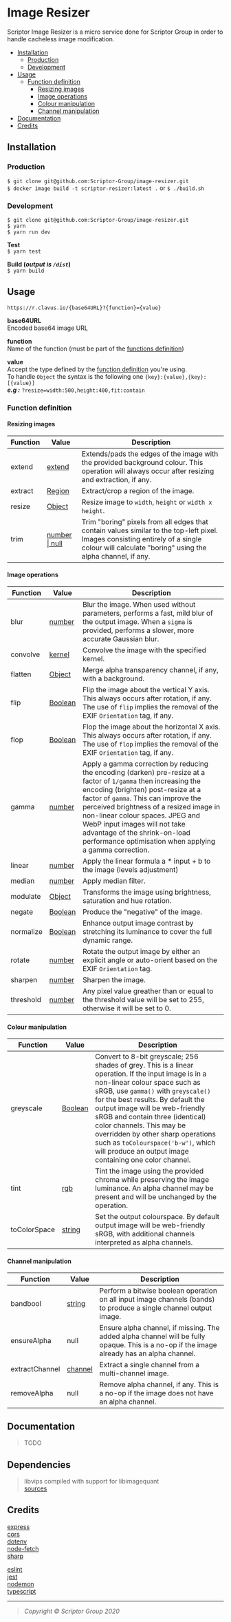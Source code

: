 # Image Resizer 
Scriptor Image Resizer is a micro service done for Scriptor Group in order to handle cacheless image modification.

- [Installation](#installation)
	- [Production](#installation-production)
	- [Development](#installation-development)
- [Usage](#usage)
	- [Function definition](#usage-function-definition)
		- [Resizing images](#usage-function-definition-resizing-images)
		- [Image operations](#usage-function-definition-image-operations)
		- [Colour manipulation](#usage-function-definition-colour-manipulation)
		- [Channel manipulation](#usage-function-definition-channel-manipulation)
- [Documentation](#documentation)
- [Credits](#credits)


## <a name="installation"></a> Installation

### <a name="installation-production"></a> Production

`$ git clone git@github.com:Scriptor-Group/image-resizer.git` \
`$ docker image build -t scriptor-resizer:latest .` or `$ ./build.sh`

### <a name="installation-development"></a> Development
`$ git clone git@github.com:Scriptor-Group/image-resizer.git` \
`$ yarn` \
`$ yarn run dev`

**Test** \
`$ yarn test`

**Build (*output is `/dist`*)** \
`$ yarn build`


## <a name="usage"></a> Usage

`https://r.clavus.io/{base64URL}?{function}={value}`

**base64URL** \
Encoded base64 image URL

**function** \
Name of the function (must be part of the [functions definition](#usage-function-definition))

**value** \
Accept the type defined by the [function definition](#usage-function-definition) you're using. \
To handle `Object` the syntax is the following one `{key}:{value},{key}:[{value}]` \
***e.g :*** `?resize=width:500,height:400,fit:contain`


### <a name="usage-function-definition"></a> Function definition

#### <a name="usage-function-definition-resizing-images"></a> Resizing images

| Function    | Value | Description                                     |
| ----------- | ----- | ----------------------------------------------- |
| extend | [extend](https://sharp.pixelplumbing.com/api-resize#extend) | Extends/pads the edges of the image with the provided background colour. This operation will always occur after resizing and extraction, if any. |
| extract | [Region](hhttps://sharp.pixelplumbing.com/api-resize#extract) | Extract/crop a region of the image. |
| resize | [Object](https://sharp.pixelplumbing.com/api-resize#resize) | Resize image to `width`, `height` or `width x height`. |
| trim | [number \| null](https://sharp.pixelplumbing.com/api-resize#trim) | Trim "boring" pixels from all edges that contain values similar to the top-left pixel. Images consisting entirely of a single colour will calculate "boring" using the alpha channel, if any. |


#### <a name="usage-function-definition-image-operations"></a> Image operations

| Function    | Value | Description                                     |
| ----------- | ----- | ----------------------------------------------- |
| blur | [number](https://sharp.pixelplumbing.com/api-operation#blur) | Blur the image. When used without parameters, performs a fast, mild blur of the output image. When a `sigma` is provided, performs a slower, more accurate Gaussian blur. |
| convolve | [kernel](https://sharp.pixelplumbing.com/api-operation#convolve) | Convolve the image with the specified kernel. |
| flatten | [Object](https://sharp.pixelplumbing.com/api-operation#flatten) | Merge alpha transparency channel, if any, with a background. |
| flip | [Boolean](https://sharp.pixelplumbing.com/api-operation#flip) | Flip the image about the vertical Y axis. This always occurs after rotation, if any. The use of `flip` implies the removal of the EXIF `Orientation` tag, if any. |
| flop | [Boolean](https://sharp.pixelplumbing.com/api-operation#flop) | Flop the image about the horizontal X axis. This always occurs after rotation, if any. The use of `flop` implies the removal of the EXIF `Orientation` tag, if any. |
| gamma | [number](https://sharp.pixelplumbing.com/api-operation#gamma) | Apply a gamma correction by reducing the encoding (darken) pre-resize at a factor of `1/gamma` then increasing the encoding (brighten) post-resize at a factor of `gamma`. This can improve the perceived brightness of a resized image in non-linear colour spaces. JPEG and WebP input images will not take advantage of the shrink-on-load performance optimisation when applying a gamma correction. |
| linear | [number](https://sharp.pixelplumbing.com/api-operation#linear) | Apply the linear formula a * input + b to the image (levels adjustment) |
| median | [number](https://sharp.pixelplumbing.com/api-operation#median) | Apply median filter. |
| modulate | [Object](https://sharp.pixelplumbing.com/api-operation#modulate) | Transforms the image using brightness, saturation and hue rotation. |
| negate | [Boolean](https://sharp.pixelplumbing.com/api-operation#negate) | Produce the "negative" of the image. |
| normalize | [Boolean](https://sharp.pixelplumbing.com/api-operation#normalize) | Enhance output image contrast by stretching its luminance to cover the full dynamic range. |
| rotate | [number](https://sharp.pixelplumbing.com/api-operation#rotate) | Rotate the output image by either an explicit angle or auto-orient based on the EXIF `Orientation` tag. |
| sharpen | [number](https://sharp.pixelplumbing.com/api-operation#sharpen) | Sharpen the image. |
| threshold | [number](https://sharp.pixelplumbing.com/api-operation#threshold) | Any pixel value greather than or equal to the threshold value will be set to 255, otherwise it will be set to 0. |


#### <a name="usage-function-definition-colour-manipulation"></a> Colour manipulation

| Function    | Value | Description                                     |
| ----------- | ----- | ----------------------------------------------- |
| greyscale | [Boolean](https://sharp.pixelplumbing.com/api-colour#greyscale) | Convert to 8-bit greyscale; 256 shades of grey. This is a linear operation. If the input image is in a non-linear colour space such as sRGB, use `gamma()` with `greyscale()` for the best results. By default the output image will be web-friendly sRGB and contain three (identical) color channels. This may be overridden by other sharp operations such as `toColourspace('b-w')`, which will produce an output image containing one color channel. |
| tint | [rgb](https://sharp.pixelplumbing.com/api-colour#tint) | Tint the image using the provided chroma while preserving the image luminance. An alpha channel may be present and will be unchanged by the operation. |
| toColorSpace | [string](https://sharp.pixelplumbing.com/api-colour#tocolourspace) | Set the output colourspace. By default output image will be web-friendly sRGB, with additional channels interpreted as alpha channels. |


#### <a name="usage-function-definition-channel-manipulation"></a> Channel manipulation

| Function    | Value | Description                                     |
| ----------- | ----- | ----------------------------------------------- |
| bandbool | [string](https://sharp.pixelplumbing.com/api-channel#bandbool) | Perform a bitwise boolean operation on all input image channels (bands) to produce a single channel output image. |
| ensureAlpha | null | Ensure alpha channel, if missing. The added alpha channel will be fully opaque. This is a no-op if the image already has an alpha channel. |
| extractChannel | [channel](https://sharp.pixelplumbing.com/api-channel#extractchannel)| Extract a single channel from a multi-channel image. |
| removeAlpha | null | Remove alpha channel, if any. This is a no-op if the image does not have an alpha channel. |


## <a name="documentation"></a> Documentation

> TODO

## Dependencies

> libvips compiled with support for libimagequant \
[sources](https://sharp.pixelplumbing.com/api-output#parameters-6)


## <a name="credits"></a> Credits

[express](https://expressjs.com/) \
[cors](https://github.com/expressjs/cors#readme) \
[dotenv](https://github.com/motdotla/dotenv#readme) \
[node-fetch](https://github.com/node-fetch/node-fetch#readme) \
[sharp](https://sharp.pixelplumbing.com/)

[eslint](https://eslint.org/) \
[jest](https://jestjs.io/) \
[nodemon](https://nodemon.io/) \
[typescript](https://www.typescriptlang.org/)

___

> *Copyright © Scriptor Group 2020*
